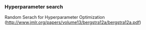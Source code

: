 ### Hyperparameter search
Random Serach for Hyperparameter Optimization (http://www.jmlr.org/papers/volume13/bergstra12a/bergstra12a.pdf)
